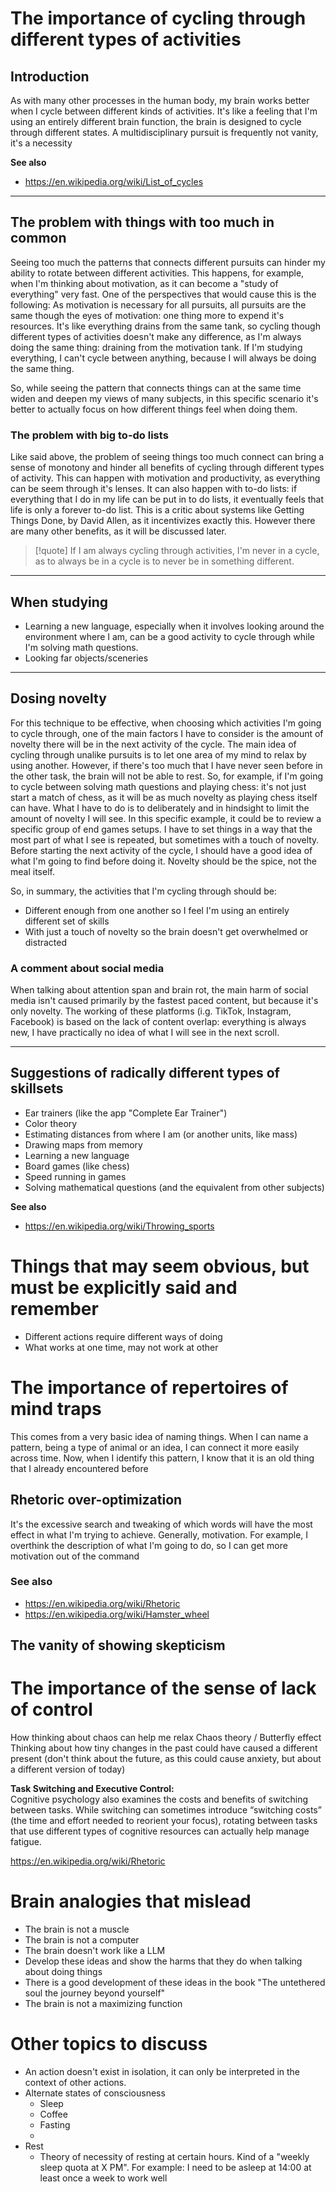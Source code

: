 # The importance of cycling through different types of activities
## Introduction
As with many other processes in the human body, my brain works better when I cycle between different kinds of activities.
It's like a feeling that I'm using an entirely different brain function, the brain is designed to cycle through different states.
A multidisciplinary pursuit is frequently not vanity, it's a necessity

**See also**
- https://en.wikipedia.org/wiki/List_of_cycles
---
## The problem with things with too much in common
Seeing too much the patterns that connects different pursuits can hinder my ability to rotate between different activities.
This happens, for example, when I'm thinking about motivation, as it can become a "study of everything" very fast. One of the perspectives that would cause this is the following:
	As motivation is necessary for all pursuits, all pursuits are the same though the eyes of motivation: one thing more to expend it's resources. It's like everything drains from the same tank, so cycling though different types of activities doesn't make any difference, as I'm always doing the same thing: draining from the motivation tank.
If I'm studying everything, I can't cycle between anything, because I will always be doing the same thing.

So, while seeing the pattern that connects things can at the same time widen and deepen my views of many subjects, in this specific scenario it's better to actually focus on how different things feel when doing them.

### The problem with big to-do lists
Like said above, the problem of seeing things too much connect can bring a sense of monotony and hinder all benefits of cycling through different types of activity. This can happen with motivation and productivity, as everything can be seem through it's lenses.
It can also happen with to-do lists: if everything that I do in my life can be put in to do lists, it eventually feels that life is only a forever to-do list.
This is a critic about systems like Getting Things Done, by David Allen, as it incentivizes exactly this. However there are many other benefits, as it will be discussed later.

>[!quote] If I am always cycling through activities, I'm never in a cycle, as to always be in a cycle is to never be in something different.

---
## When studying
- Learning a new language, especially when it involves looking around the environment where I am, can be a good activity to cycle through while I'm solving math questions.
- Looking far objects/sceneries
---
## Dosing novelty
For this technique to be effective, when choosing which activities I'm going to cycle through, one of the main factors I have to consider is the amount of novelty there will be in the next activity of the cycle.
The main idea of cycling through unalike pursuits is to let one area of my mind to relax by using another. However, if there's too much that I have never seen before in the other task, the brain will not be able to rest.
So, for example, if I'm going to cycle between solving math questions and playing chess: it's not just start a match of chess, as it will be as much novelty as playing chess itself can have. What I have to do is to deliberately and in hindsight to limit the amount of novelty I will see. In this specific example, it could be to review a specific group of end games setups.
I have to set things in a way that the most part of what I see is repeated, but sometimes with a touch of novelty. Before starting the next activity of the cycle, I should have a good idea of what I'm going to find before doing it.
Novelty should be the spice, not the meal itself.

So, in summary, the activities that I'm cycling through should be:
- Different enough from one another so I feel I'm using an entirely different set of skills
- With just a touch of novelty so the brain doesn't get overwhelmed or distracted
### A comment about social media
When talking about attention span and brain rot, the main harm of social media isn't caused primarily by the fastest paced content, but because it's only novelty. The working of these platforms (i.g. TikTok, Instagram, Facebook) is based on the lack of content overlap: everything is always new, I have practically no idea of what I will see in the next scroll.

---
## Suggestions of radically different types of skillsets
- Ear trainers (like the app "Complete Ear Trainer")
- Color theory
- Estimating distances from where I am (or another units, like mass)
- Drawing maps from memory
- Learning a new language
- Board games (like chess)
- Speed running in games
- Solving mathematical questions (and the equivalent from other subjects)

**See also**
- https://en.wikipedia.org/wiki/Throwing_sports


















# Things that may seem obvious, but must be explicitly said and remember
- Different actions require different ways of doing
- What works at one time, may not work at other



# The importance of repertoires of mind traps
This comes from a very basic idea of naming things. When I can name a pattern, being a type of animal or an idea, I can connect it more easily across time. Now, when I identify this pattern, I know that it is an old thing that I already encountered before

## Rhetoric over-optimization
It's the excessive search and tweaking of which words will have the most effect in what I'm trying to achieve. Generally, motivation.
For example, I overthink the description of what I'm going to do, so I can get more motivation out of the command

### See also
- https://en.wikipedia.org/wiki/Rhetoric
- https://en.wikipedia.org/wiki/Hamster_wheel

## The vanity of showing skepticism

















# The importance of the sense of lack of control
How thinking about chaos can help me relax
Chaos theory / Butterfly effect
Thinking about how tiny changes in the past could have caused a different present (don't think about the future, as this could cause anxiety, but about a different version of today)



**Task Switching and Executive Control:**  
Cognitive psychology also examines the costs and benefits of switching between tasks. While switching can sometimes introduce “switching costs” (the time and effort needed to reorient your focus), rotating between tasks that use different types of cognitive resources can actually help manage fatigue.


https://en.wikipedia.org/wiki/Rhetoric


# Brain analogies that mislead
- The brain is not a muscle
- The brain is not a computer
- The brain doesn't work like a LLM
- Develop these ideas and show the harms that they do when talking about doing things
- There is a good development of these ideas in the book "The untethered soul the journey beyond yourself"
- The brain is not a maximizing function



# Other topics to discuss
- An action doesn't exist in isolation, it can only be interpreted in the context of other actions.
- Alternate states of consciousness
	- Sleep
	- Coffee
	- Fasting
	- 
- Rest
	- Theory of necessity of resting at certain hours. Kind of a "weekly sleep quota at X PM". For example: I need to be asleep at 14:00 at least once a week to work well
